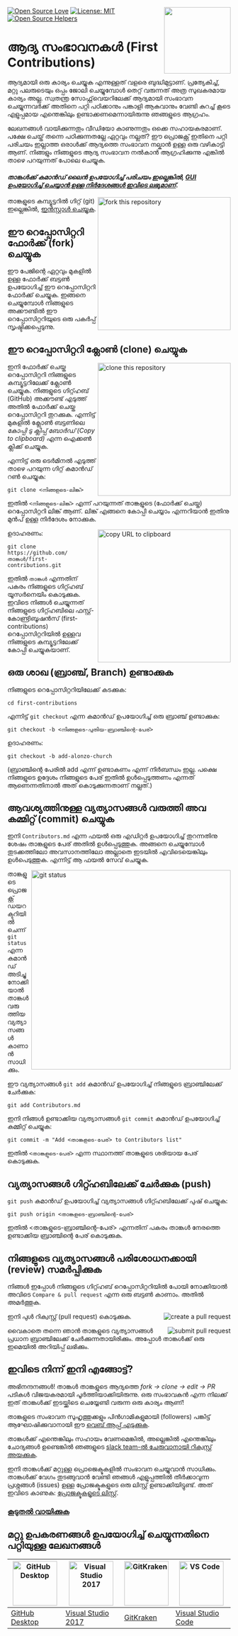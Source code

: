 [![Open Source Love](https://badges.frapsoft.com/os/v1/open-source.svg?v=103)](https://github.com/ellerbrock/open-source-badges/)
[<img align="right" width="150" src="https://firstcontributions.github.io/assets/Readme/join-slack-team.png">](https://join.slack.com/t/firstcontributors/shared_invite/enQtNjkxNzQwNzA2MTMwLTVhMWJjNjg2ODRlNWZhNjIzYjgwNDIyZWYwZjhjYTQ4OTBjMWM0MmFhZDUxNzBiYzczMGNiYzcxNjkzZDZlMDM)
[![License: MIT](https://img.shields.io/badge/License-MIT-green.svg)](https://opensource.org/licenses/MIT)
[![Open Source Helpers](https://www.codetriage.com/roshanjossey/first-contributions/badges/users.svg)](https://www.codetriage.com/roshanjossey/first-contributions)


# ആദ്യ സംഭാവനകൾ (First Contributions)

ആദ്യമായി ഒരു കാര്യം ചെയ്യുക എന്നുള്ളത് വളരെ ബുദ്ധിമുട്ടാണ്. പ്രത്യേകിച്ച്, മറ്റു പലരുടെയും ഒപ്പം ജോലി ചെയ്യുമ്പോൾ തെറ്റ് വരുന്നത് അത്ര സുഖകരമായ കാര്യം അല്ല. സ്വതന്ത്ര സോഫ്റ്റ്‌വെയറിലേക്ക് ആദ്യമായി സംഭാവന ചെയ്യുന്നവർക്ക് അതിനെ പറ്റി പഠിക്കാനും പങ്കാളി ആകുവാനും വേണ്ടി കുറച്ച്‌ കൂടെ എളുപ്പമായ എന്തെങ്കിലും ഉണ്ടാക്കണമെന്നായിരുന്നു ഞങ്ങളുടെ ആഗ്രഹം.

ലേഖനങ്ങൾ വായിക്കുന്നതും വീഡിയോ കാണുന്നതും ഒക്കെ സഹായകരമാണ്. പക്ഷേ ചെയ്ത് തന്നെ പഠിക്കുന്നതല്ലേ ഏറ്റവും നല്ലത്? ഈ പ്രൊജക്റ്റ് ഇതിനെ പറ്റി പരിചയം ഇല്ലാത്ത ഒരാൾക്ക് ആദ്യത്തെ സംഭാവന നല്കാൻ ഉള്ള ഒരു വഴികാട്ടി ആണ്. നിങ്ങളും നിങ്ങളുടെ ആദ്യ സംഭാവന നൽകാൻ ആഗ്രഹിക്കുന്നു എങ്കിൽ താഴെ പറയുന്നത് പോലെ ചെയ്യുക.

#### *താങ്കൾക്ക് കമാൻഡ് ലൈൻ ഉപയോഗിച്ച്‌ പരിചയം ഇല്ലെങ്കിൽ, [GUI ഉപയോഗിച്ച് ചെയ്യാൻ ഉള്ള നിർദേശങ്ങൾ ഇവിടെ ലഭ്യമാണ്](#മറ്റു-ഉപകരണങ്ങൾ-ഉപയോഗിച്ച്-ചെയ്യുന്നതിനെ-പറ്റിയുള്ള-ലേഖനങ്ങൾ)*.

<img align="right" width="300" src="https://firstcontributions.github.io/assets/Readme/fork.png" alt="fork this repository" />

താങ്കളുടെ കമ്പ്യൂട്ടറിൽ ഗിറ്റ് (git) ഇല്ലെങ്കിൽ, [ഇൻസ്റ്റാൾ ചെയ്യുക](https://help.github.com/articles/set-up-git/).

## ഈ റെപ്പോസിറ്ററി ഫോർക്ക് (fork) ചെയ്യുക

ഈ പേജിന്റെ ഏറ്റവും മുകളിൽ ഉള്ള ഫോർക്ക് ബട്ടൺ ഉപയോഗിച്ച് ഈ റെപ്പോസിറ്ററി ഫോർക്ക് ചെയ്യുക. ഇങ്ങനെ ചെയ്യുമ്പോൾ നിങ്ങളുടെ അക്കൗണ്ടിൽ ഈ റെപ്പോസിറ്ററിയുടെ ഒരു പകർപ്പ് സൃഷ്ടിക്കപ്പെടുന്നു.

## ഈ റെപ്പോസിറ്ററി ക്ലോൺ (clone) ചെയ്യുക

<img align="right" width="300" src="https://firstcontributions.github.io/assets/Readme/clone.png" alt="clone this repository" />

ഇനി ഫോർക്ക് ചെയ്ത റെപ്പോസിറ്ററി നിങ്ങളുടെ കമ്പ്യൂട്ടറിലേക്ക് ക്ലോൺ ചെയ്യുക. നിങ്ങളുടെ ഗിറ്റ്ഹബ് (GitHub) അക്കൗണ്ട് എടുത്ത് അതിൽ ഫോർക്ക് ചെയ്ത റെപ്പോസിറ്ററി തുറക്കുക. എന്നിട്ട് മുകളിൽ ക്ലോൺ ബട്ടണിലെ *കോപ്പി ടു ക്ലിപ്പ് ബോർഡ് (Copy to clipboard)* എന്ന ഐക്കൺ ക്ലിക്ക് ചെയ്യുക.

എന്നിട്ട് ഒരു ടെർമിനൽ എടുത്ത് താഴെ പറയുന്ന ഗിറ്റ് കമാൻഡ് റൺ ചെയ്യുക:

```
git clone <നിങ്ങളുടെ-ലിങ്ക്>
```

ഇതിൽ `<നിങ്ങളുടെ-ലിങ്ക്>` എന്ന് പറയുന്നത് താങ്കളുടെ (ഫോർക്ക് ചെയ്ത) റെപ്പോസിറ്ററി ലിങ്ക് ആണ്. ലിങ്ക് എങ്ങനെ കോപ്പി ചെയ്യാം എന്നറിയാൻ ഇതിനു മുൻപ് ഉള്ള നിർദേശം നോക്കുക.

<img align="right" width="300" src="https://firstcontributions.github.io/assets/Readme/copy-to-clipboard.png" alt="copy URL to clipboard" />

ഉദാഹരണം:

```
git clone https://github.com/താങ്കൾ/first-contributions.git
```

ഇതിൽ `താങ്കൾ` എന്നതിന് പകരം നിങ്ങളുടെ ഗിറ്റ്ഹബ് യൂസർനെയിം കൊടുക്കുക. ഇവിടെ നിങ്ങൾ ചെയ്യുന്നത് നിങ്ങളുടെ ഗിറ്റ്ഹബിലെ ഫസ്റ്റ്-കോണ്ട്രിബൂഷൻസ് (first-contributions) റെപ്പോസിറ്ററിയിൽ ഉള്ളവ നിങ്ങളുടെ കമ്പ്യൂട്ടറിലേക്ക് കോപ്പി ചെയ്യുകയാണ്.

## ഒരു ശാഖ (ബ്രാഞ്ച്, Branch) ഉണ്ടാക്കുക 

നിങ്ങളുടെ റെപ്പോസിറ്ററിയിലേക്ക് കടക്കുക:

```
cd first-contributions
```

എന്നിട്ട് `git checkout` എന്ന കമാൻഡ് ഉപയോഗിച്ച് ഒരു ബ്രാഞ്ച് ഉണ്ടാക്കുക:

```
git checkout -b <നിങ്ങളുടെ-പുതിയ-ബ്രാഞ്ചിന്റെ-പേര്>
```

ഉദാഹരണം:

```
git checkout -b add-alonzo-church
```

(ബ്രാഞ്ചിന്റെ പേരിൽ add എന്ന് ഉണ്ടാകണം എന്ന് നിർബന്ധം ഇല്ല. പക്ഷെ നിങ്ങളുടെ ഉദ്ദേശം നിങ്ങളുടെ പേര് ഇതിൽ ഉൾപ്പെടുത്തണം എന്നത് ആണെന്നതിനാൽ അത് കൊടുക്കുന്നതാണ് നല്ലത്.)

## ആവശ്യത്തിനുള്ള വ്യത്യാസങ്ങൾ വരുത്തി അവ കമ്മിറ്റ് (commit) ചെയ്യുക 

ഇനി `Contributors.md` എന്ന ഫയൽ ഒരു എഡിറ്റർ ഉപയോഗിച്ച് തുറന്നതിനു ശേഷം താങ്കളുടെ പേര് അതിൽ ഉൾപ്പെടുത്തുക. അങ്ങനെ ചെയ്യുമ്പോൾ തുടക്കത്തിലോ അവസാനത്തിലോ അല്ലാതെ ഇടയിൽ എവിടെയെങ്കിലും ഉൾപെടുത്തുക. എന്നിട്ട് ആ ഫയൽ സേവ് ചെയ്യുക.

<img align="right" width="450" src="https://firstcontributions.github.io/assets/Readme/git-status.png" alt="git status" />

താങ്കളുടെ പ്രൊജക്റ്റ് ഡയറക്ടറിയിൽ ചെന്ന് `git status` എന്ന കമാൻഡ് അടിച്ചു നോക്കിയാൽ താങ്കൾ വരുത്തിയ വ്യത്യാസങ്ങൾ കാണാൻ സാധിക്കും.

ഈ വ്യത്യാസങ്ങൾ `git add` കമാൻഡ് ഉപയോഗിച്ച്‌ നിങ്ങളുടെ ബ്രാഞ്ചിലേക്ക് ചേർക്കുക:

```
git add Contributors.md
```

ഇനി നിങ്ങൾ ഉണ്ടാക്കിയ വ്യത്യാസങ്ങൾ `git commit` കമാൻഡ് ഉപയോഗിച്ച് കമ്മിറ്റ് ചെയ്യുക:

```
git commit -m "Add <താങ്കളുടെ-പേര്> to Contributors list"
```

ഇതിൽ `<താങ്കളുടെ-പേര്>` എന്ന സ്ഥാനത്ത് താങ്കളുടെ ശരിയായ പേര് കൊടുക്കുക.

## വ്യത്യാസങ്ങൾ ഗിറ്റ്ഹബിലേക്ക് ചേർക്കുക (push)

`git push` കമാൻഡ് ഉപയോഗിച്ച് വ്യത്യാസങ്ങൾ ഗിറ്റ്ഹബിലേക്ക് പുഷ് ചെയ്യുക:


```
git push origin <താങ്കളുടെ-ബ്രാഞ്ചിന്റെ-പേര്>
```

ഇതിൽ <താങ്കളുടെ-ബ്രാഞ്ചിന്റെ-പേര്> എന്നതിന് പകരം താങ്കൾ നേരത്തെ ഉണ്ടാക്കിയ ബ്രാഞ്ചിന്റെ പേര് കൊടുക്കുക.

## നിങ്ങളുടെ വ്യത്യാസങ്ങൾ പരിശോധനക്കായി (review) സമർപ്പിക്കുക 

നിങ്ങൾ ഇപ്പോൾ നിങ്ങളുടെ ഗിറ്റ്ഹബ് റെപ്പോസിറ്ററിയിൽ പോയി നോക്കിയാൽ അവിടെ `Compare & pull request` എന്ന ഒരു ബട്ടൺ കാണാം. അതിൽ അമർത്തുക.

<img style="float: right;" src="https://firstcontributions.github.io/assets/Readme/compare-and-pull.png" alt="create a pull request" />

ഇനി പുൾ റിക്വസ്റ്റ് (pull request) കൊടുക്കുക.

<img style="float: right;" src="https://firstcontributions.github.io/assets/Readme/submit-pull-request.png" alt="submit pull request" />

വൈകാതെ തന്നെ ഞാൻ താങ്കളുടെ വ്യത്യാസങ്ങൾ പ്രധാന ബ്രാഞ്ചിലേക്ക്  ചേർക്കുന്നതായിരിക്കും. അപ്പോൾ താങ്കൾക്ക് ഒരു ഇമെയിൽ അറിയിപ്പ് ലഭിക്കും.

## ഇവിടെ നിന്ന് ഇനി എങ്ങോട്ട്?

അഭിനന്ദനങ്ങൾ! താങ്കൾ താങ്കളുടെ ആദ്യത്തെ _fork -> clone -> edit -> PR_ പടികൾ വിജയകരമായി പൂർത്തിയാക്കിയിരുന്നു. ഒരു സംഭാവകൻ എന്ന നിലക്ക് ഇത് താങ്കൾക്ക് ഇടയ്ക്കിടെ ചെയ്യേണ്ടി വരുന്ന ഒരു കാര്യം ആണ്!

താങ്കളുടെ സംഭാവന സുഹൃത്തുക്കളും പിൻഗാമികളുമായി (followers) പങ്കിട്ട് ആഘോഷിക്കുവാനായി ഈ [വെബ് ആപ്പ് എടുക്കുക](https://firstcontributions.github.io/#social-share).

താങ്കൾക്ക് എന്തെങ്കിലും സഹായം വേണമെങ്കിൽ, അല്ലെങ്കിൽ എന്തെങ്കിലും ചോദ്യങ്ങൾ ഉണ്ടെങ്കിൽ ഞങ്ങളുടെ [slack team-ൽ ചേരുവാനായി റിക്വസ്റ്റ് അയക്കുക](https://join.slack.com/t/firstcontributors/shared_invite/enQtMzE1MTYwNzI3ODQ0LTZiMDA2OGI2NTYyNjM1MTFiNTc4YTRhZTg4OWZjMzA0ZWZmY2UxYzVkMzI1ZmVmOWI4ODdkZWQwNTM2NDVmNjY).

ഇനി താങ്കൾക്ക് മറ്റുള്ള പ്രൊജെക്ടുകളിൽ സംഭാവന ചെയ്യുവാൻ സാധിക്കും. താങ്കൾക്ക് വേഗം തുടങ്ങുവാൻ വേണ്ടി ഞങ്ങൾ എളുപ്പത്തിൽ തീർക്കാവുന്ന പ്രശ്നങ്ങൾ (issues) ഉള്ള പ്രോജക്ടുകളുടെ ഒരു ലിസ്റ്റ് ഉണ്ടാക്കിയിട്ടുണ്ട്. അത് ഇവിടെ കാണുക: [പ്രോജക്ടുകളുടെ ലിസ്റ്റ്](https://firstcontributions.github.io/#project-list).

### [കൂടുതൽ വായിക്കുക](../additional-material/git_workflow_scenarios/additional-material.md)


## മറ്റു ഉപകരണങ്ങൾ ഉപയോഗിച്ച് ചെയ്യുന്നതിനെ പറ്റിയുള്ള ലേഖനങ്ങൾ

|<a href="../github-desktop-tutorial.md"><img alt="GitHub Desktop" src="https://desktop.github.com/images/desktop-icon.svg" width="100"></a>|<a href="../github-windows-vs2017-tutorial.md"><img alt="Visual Studio 2017" src="https://upload.wikimedia.org/wikipedia/commons/c/cd/Visual_Studio_2017_Logo.svg" width="100"></a>|<a href="../gitkraken-tutorial.md"><img alt="GitKraken" src="https://firstcontributions.github.io/assets/Readme/gk-icon.png" width="100"></a>|<a href="../github-windows-vs-code-tutorial.md"><img alt="VS Code" src="https://upload.wikimedia.org/wikipedia/commons/2/2d/Visual_Studio_Code_1.18_icon.svg" width=100></a>|
|---|---|---|---|
|[GitHub Desktop](../github-desktop-tutorial.md)|[Visual Studio 2017](../github-windows-vs2017-tutorial.md)|[GitKraken](../gitkraken-tutorial.md)|[Visual Studio Code](../github-windows-vs-code-tutorial.md)|
